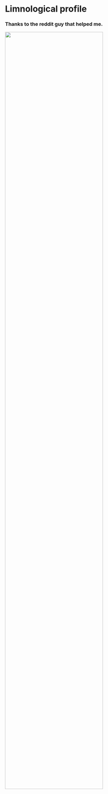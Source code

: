 # Limnological profile 
### Thanks to the reddit guy that helped me. 

<img src="output/Perfil limnológico.png" width="80%" />
